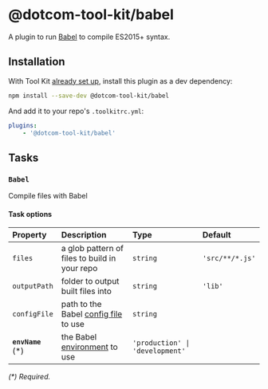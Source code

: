 # @dotcom-tool-kit/babel

A plugin to run [Babel](https://babeljs.io/) to compile ES2015+ syntax.

## Installation

With Tool Kit [already set up](https://github.com/financial-times/dotcom-tool-kit#installing-and-using-tool-kit), install this plugin as a dev dependency:

```sh
npm install --save-dev @dotcom-tool-kit/babel
```

And add it to your repo's `.toolkitrc.yml`:

```yaml
plugins:
    - '@dotcom-tool-kit/babel'
```

<!-- begin autogenerated docs -->
## Tasks

### `Babel`

Compile files with Babel
#### Task options

| Property           | Description                                                                   | Type                            | Default         |
| :----------------- | :---------------------------------------------------------------------------- | :------------------------------ | :-------------- |
| `files`            | a glob pattern of files to build in your repo                                 | `string`                        | `'src/**/*.js'` |
| `outputPath`       | folder to output built files into                                             | `string`                        | `'lib'`         |
| `configFile`       | path to the Babel [config file](https://babeljs.io/docs/configuration) to use | `string`                        |                 |
| **`envName`** (\*) | the Babel [environment](https://babeljs.io/docs/options#env) to use           | `'production' \| 'development'` |                 |

_(\*) Required._
<!-- end autogenerated docs -->
